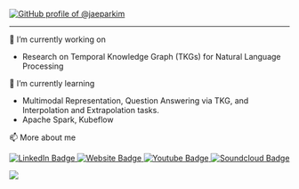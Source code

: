 [![GitHub profile of @jaeparkim](https://user-images.githubusercontent.com/9361180/89604434-fd00dc80-d88a-11ea-90b2-2132e1e11308.gif)](https://github.com/jaeparkim)

---

🔭 I’m currently working on
- Research on Temporal Knowledge Graph (TKGs) for Natural Language Processing

🌱 I’m currently learning
- Multimodal Representation, Question Answering via TKG, and Interpolation and Extrapolation tasks.
- Apache Spark, Kubeflow

📫 More about me
<div id="badges" align="center">
  <a href="https://www.linkedin.com/in/jaeparkim/">
    <img src="https://img.shields.io/badge/LinkedIn-blue?style=for-the-badge&logo=linkedin&logoColor=white" alt="LinkedIn Badge"/>
  </a>
  <a href="https://jaeparkim.github.io">
    <img src="https://img.shields.io/badge/Website-grey?style=for-the-badge&logo=git&logoColor=white" alt="Website Badge"/>
  </a>
  <a href="https://www.youtube.com/playlist?list=PLMIh1GQbDgZYdhB-QFYN-PBjHK9aodBTv">
    <img src="https://img.shields.io/badge/playlist-red?style=for-the-badge&logo=youtube&logoColor=white" alt="Youtube Badge"/>
  </a>
  <a href="https://soundcloud.com/jaepark1104">
    <img src="https://img.shields.io/badge/playlist-orange?style=for-the-badge&logo=soundcloud&logoColor=gray" alt="Soundcloud Badge"/>
  </a>
</div>

![](https://komarev.com/ghpvc/?username=jaeparkim&style=plastic)
